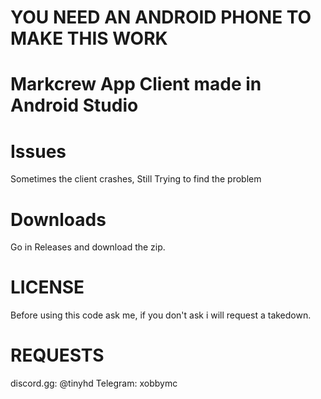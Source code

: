 # YOU NEED AN ANDROID PHONE TO MAKE THIS WORK

# Markcrew App Client made in Android Studio

# Issues

Sometimes the client crashes, Still Trying to find the problem
 
# Downloads

Go in Releases and download the zip.

# LICENSE

Before using this code ask me, if you don't ask i will request a takedown.

# REQUESTS

discord.gg: @tinyhd
Telegram: xobbymc